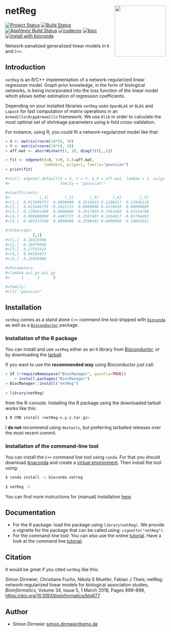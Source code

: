
# netReg <img src="https://rawgit.com/dirmeier/netReg/master/inst/sticker/sticker.png" align="right" width="160px"/>

[![Project Status](http://www.repostatus.org/badges/latest/active.svg)](http://www.repostatus.org/#active)
[![Build Status](https://travis-ci.org/dirmeier/netReg.svg?branch=master)](https://travis-ci.org/dirmeier/netReg)
[![AppVeyor Build Status](https://ci.appveyor.com/api/projects/status/github/dirmeier/netReg?branch=master&svg=true)](https://ci.appveyor.com/project/dirmeier/netReg)
[![codecov](https://codecov.io/gh/dirmeier/netReg/branch/master/graph/badge.svg)](https://codecov.io/gh/dirmeier/netReg)
[![bioc](https://bioconductor.org/shields/years-in-bioc/netReg.svg)](https://bioconductor.org/packages/release/bioc/html/netReg.html)
[![install with bioconda](https://img.shields.io/badge/install%20with-bioconda-brightgreen.svg?style=flat-square)](http://bioconda.github.io/recipes/netreg/README.html)

Network-penalized generalized linear models in `R` and `C++`.

## Introduction

`netReg` is an R/C++ implementation of a network-regularized linear regression model.
Graph prior knowledge, in the form of biological networks,
is being incorporated into the loss function of the linear model
which allows better estimation of regression coefficients. 

Depending on your installed libraries `netReg` uses `OpenBLAS` or `BLAS` and `Lapack` for
fast computation of matrix operations in an `Armadillo\RcppArmadillo` framework. 
We use `Dlib` in order to calculate the most optimal set of shrinkage parameters using k-fold cross-validation.

For instance, using R, you could fit a network-regularized model like that:

``` r
> X <- matrix(rnorm(10*5), 10)
> Y <- matrix(rnorm(10*5), 10)
> aff.mat <- abs(rWishart(1, 10, diag(5))[,,1])

> fit <- edgenet(X=X, Y=Y, G.X=aff.mat, 
                 lambda=1, psigx=1, family="gaussian")
> print(fit)

#>Call: edgenet.default(X = X, Y = Y, G.X = aff.mat, lambda = 1, psigx = 1, 
#>                      family = "gaussian")

#>Coefficients:
#>             [,1]       [,2]       [,3]      [,4]        [,5]
#>[1,]  0.015999757  0.0000000  0.1614923 0.1200417  0.11848110
#>[2,]  0.023446755 -0.2021715  0.0000000 0.4316659  0.00000000
#>[3,] -0.139861486  0.0000000  0.2917003 0.3362468  0.82524790
#>[4,]  0.000000000  0.4495721 -0.2507407 0.3454617 -0.01794482
#>[5,] -0.007317568  0.0000000  0.2590443 0.0000000 -0.10663651

#>Intercept:
            [,1]
#>[1,]  0.18825966
#>[2,] -0.36970048
#>[3,]  0.27555425
#>[4,]  0.04295871
#>[5,]  0.25898488

#>Parameters:
#>lambda psi_gx psi_gy 
#>     1      1      0 

#>Family:
#>[1] "gaussian"
```

## Installation

`netReg` comes as a stand alone `C++` command line tool shipped with [`bioconda`](https://anaconda.org/bioconda/netreg) as well as a [`Bioconductor`](https://bioconductor.org/packages/release/bioc/html/netReg.html) package.

### Installation of the R package

You can install and use `netReg` either as an `R` library from [Bioconductor](https://bioconductor.org/packages/release/bioc/html/netReg.html),
or by downloading the [tarball](https://github.com/dirmeier/netReg/releases).

If you want to use the **recommended way** using Bioconductor just call:

```r
> if (!requireNamespace("BiocManager", quietly=TRUE))
    > install.packages("BiocManager")
> BiocManager::install("netReg")
  
> library(netReg)
```
 
from the R-console. Installing the R package using the downloaded tarball works like this:

```bash
$ R CMD install <netReg-x.y.z.tar.gz>
```

I **do not** recommend using `devtools`, but preferring tarballed releases over the most recent commit.

### Installation of the command-line tool

You can install the `C++` command line tool using `conda`. For that you should download [Anaconda](https://www.continuum.io/downloads) and create a [virtual environment](https://conda.io/docs/using/envs.html).
Then install the tool using:

```sh
$ conda install -c bioconda netreg
  
$ netReg -h
```

You can find more instructions for (manual) installation [here](https://dirmeier.github.io/netReg/articles/netReg_commandline.html).

## Documentation

* For the R package: load the package using `library(netReg)`. We provide a vignette for the package that can be called using: `vignette("netReg")`. 
* For the command-line tool: You can also use the online [tutorial](https://dirmeier.github.io/netReg/articles/netReg_R.html).
  Have a look at the command line [tutorial](https://dirmeier.github.io/netReg/articles/netReg_commandline.html).

## Citation

It would be great if you cited `netReg` like this:

Simon Dirmeier, Christiane Fuchs, Nikola S Mueller, Fabian J Theis; 
netReg: network-regularized linear models for biological association studies, 
*Bioinformatics*, Volume 34, Issue 5, 1 March 2018, Pages 896–898, https://doi.org/10.1093/bioinformatics/btx677

## Author

* Simon Dirmeier <a href="mailto:simon.dirmeier@gmx.de">simon.dirmeier@gmx.de</a>
